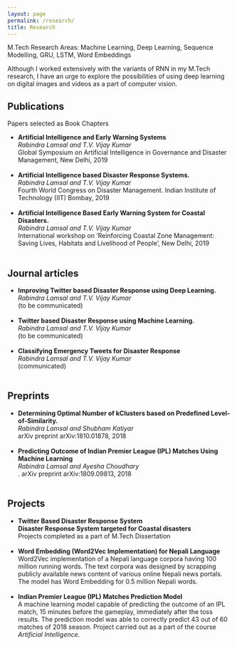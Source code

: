 ```yaml
---
layout: page
permalink: /research/
title: Research
---
```


M.Tech Research Areas: Machine Learning, Deep Learning, Sequence Modelling, GRU, LSTM, Word Embeddings

Although I worked extensively with the variants of RNN in my M.Tech research, I have an urge to explore the possibilities of using deep learning on digital images and videos as a part of computer vision.

<h2>Publications</h2>
Papers selected as Book Chapters

<ul>
	<li>
		<b>Artificial Intelligence and Early Warning Systems</b><br>
		<i>Rabindra Lamsal and T.V. Vijay Kumar</i><br>
		Global Symposium on Artificial Intelligence in Governance and Disaster Management, New Delhi, 2019<br>
	</li><br>
	
<li> <b>Artificial Intelligence based Disaster Response Systems.</b><br> <i>Rabindra Lamsal and T.V. Vijay Kumar</i><br> Fourth World Congress on Disaster Management. Indian Institute of Technology (IIT) Bombay, 2019<br> </li><br>

<li> <b>Artificial Intelligence Based Early Warning System for Coastal Disasters.</b><br> <i>Rabindra Lamsal and T.V. Vijay Kumar</i><br> International workshop on ‘Reinforcing Coastal Zone Management: Saving Lives, Habitats and Livelihood of People’, New Delhi, 2019<br> </li><br> </ul>

<h2>Journal articles</h2>
<ul>
	<li>
		<b>Improving Twitter based Disaster Response using Deep Learning.</b><br>
		<i>Rabindra Lamsal and T.V. Vijay Kumar</i><br>
		(to be communicated)
	</li><br>


<li> <b>Twitter based Disaster Response using Machine Learning.</b><br> <i>Rabindra Lamsal and T.V. Vijay Kumar</i><br>(to be communicated) </li><br> <li> <b> Classifying Emergency Tweets for Disaster Response</b><br> <i>Rabindra Lamsal and T.V. Vijay Kumar</i><br> (communicated) </li><br>


</ul>

<h2>Preprints</h2>
<ul>
	<li>
		<b>Determining Optimal Number of kClusters based on Predefined Level-of-Similarity.</b><br>
		<i>Rabindra Lamsal and Shubham Katiyar</i><br>
		arXiv preprint arXiv:1810.01878, 2018<br>
	</li><br>
	
<li> <b>Predicting Outcome of Indian Premier League (IPL) Matches Using Machine Learning</b><br>
<i>Rabindra Lamsal and Ayesha Choudhary</i><br> . arXiv preprint arXiv:1809.09813, 2018<br> </li><br>
</ul>



<h2>Projects</h2>
<ul>
	<li>
		<b>Twitter Based Disaster Response System</b><br>
<b>Disaster Response System targeted for Coastal disasters</b><br>
		Projects completed as a part of M.Tech Dissertation<br>
	</li><br>
	
<li> <b>Word Embedding (Word2Vec Implementation) for Nepali Language</b><br>
Word2Vec implementation of a Nepali language corpora having 100 million running words. The
text corpora was designed by scrapping publicly available news content of various online Nepali
news portals. The model has Word Embedding for 0.5 million Nepali words.</li><br>


<li> <b>Indian Premier League (IPL) Matches Prediction Model</b><br>
A machine learning model capable of predicting the outcome of an IPL match, 15 minutes before
the gameplay, immediately after the toss results. The prediction model was able to correctly predict
43 out of 60 matches of 2018 season. Project carried out as a part of the course <em>Artificial Intelligence</em>.
</li></ul>
